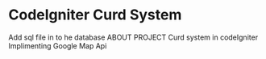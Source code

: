 # CodeIgniter Curd System #
Add sql file in to he database
ABOUT PROJECT
Curd system in codeIgniter
Implimenting Google Map Api
